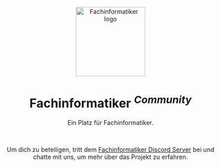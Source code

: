<p align="center">
  <a href="https://fachinformatiker.site" target="_blank" rel="noopener noreferrer">
    <img width="160" height="160" src="https://fachinformatiker.site/logo.svg" alt="Fachinformatiker logo">
  </a>
</p>

<h1 align="center"/>Fachinformatiker <sup><em>Community</em></sup></h1>

<p align="center">
Ein Platz für Fachinformatiker.
</p>

<br/>

<p align="center">
Um dich zu beteiligen, tritt dem <a href="https://discord.gg/4V4mWMwGJz">Fachinformatiker Discord Server</a> bei und chatte mit uns, um mehr über das Projekt zu erfahren.
</p>
